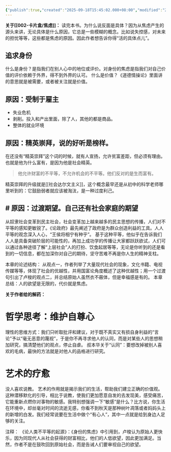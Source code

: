 ```yaml
---
{"publish":true,"created":"2025-09-18T15:45:02.000+08:00","modified":"2025-09-18T15:45:02.000+08:00","tags":["社会学"],"cssclasses":""}
---
```


**关于[[002-卡片盒/焦虑]]：**
读完本书。为什么说反面是具体？因为从焦虑产生的源头来讲，无论具体是什么原因，它总是一些模糊的概念。比如说失控感，对未来的担忧等等，这些都是焦虑的原因。因此作者想告诉你得“活的具体点儿”。

## 追求身份
什么是身份？是指我们在别人心中的地位或评价。对身份的焦虑是指我们对自己价值的评价依赖于外界，得不到外界的认可。
什么是价值？《道德情操论》里面讲的意思就是被需要，或者被关注就是价值。

## 原因：受制于雇主
* 失业危机
* 剥削。投入和产出里面，除了人，其他的都是商品。
* 整体的就业环境

## 原因：精英崇拜，说的好听是榜样。
在还没有“精英崇拜”这个词的时候，就有人宣扬，允许贫富差距，但必须有理由。也就是他为什么富有，是因为他是社会精英。
> 他允许财富的不平等，不允许机会的不平等。他们反对的是生而富有。

精英崇拜的升级就是[[社会达尔文主义]]，这个概念最早还是从初中的科学老师哪里听到的：它鼓励弱者就应该被淘汰，是一种过度利己。

## # 原因：过渡期望。自己还有社会家庭的期望

从奴隶社会变革到民主社会，社会变革加上越来越多的民主思想的传播，人们对不平等的感知更敏锐了。《论政府》最先阐述了政府是为群众创造利益的工具。人人平等的观念深入人心，“王侯将相宁有种乎”。
基于这种平等，他似乎在告诉我们人人是具备突破阶层的可能性的，再加上成功学的传播让大家都跃跃欲试，人们可以通过各种途径了解“上层社会”人的打扮、饮食起居等等，无论是你听到的还是看到的一切信息，都在加深你对自己的期待，坚守苦难不再是你人生的精神支柱。

本章的论述结构：
从观点一，作者列举了大量现代社会的现象，文化书籍、电视传媒等等，体现了社会的优越性，并用国富论角度概述了这种优越性；用一个过渡句引出了卢梭的观点二，并总结原始人虽然衣不蔽体，但是幸福感是有的。 本章总结：人的欲望是无限的，代价就是焦虑。

**关于作者给的解药：**
# 哲学思考：维护自尊心

理性的思维方式：我们只听取批评和建议，对于既不真实又有损自身利益的“言论”予以“毫无恶意的蔑视”，于是你不再寻求他人的认同，而是对某些人的思想稍加研究，搞清楚他们的观点，停止自虐。
叔本华关于“认同”：要想改掉被别人喜欢的毛病，最快的方法就是对他人的品格进行研究。
# 艺术的疗愈

没人喜欢说教。
艺术的作用就是揭示我们的生活，帮助我们建立正确的价值观。这种潜移默化的引导，相比于说教，使我们更加愿意自发的去发现美，感受痛苦，它能重新点燃你对事物的敏感。我特别想强调一下“敏感”是什么？比方说，你生活在环境中，却丝毫对时间的流逝无感，你看不到秋天是那种树叶凋落或者妈妈头上的新增的白发。我们经常说要在生活中做个“有心人”，其中一点就是给到身边人足够的关注。


注释：
《论人类不平等的起源》：《身份的焦虑》中引用到，卢梭认为原始人更快乐，因为同现代人从社会获得的财富相比，他们的人低欲望，因此更加满足。当然，作者不是在鼓吹回到原始社会，而是告诫人们要审视自己的欲望。
